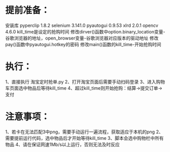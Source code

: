 # 提前准备：
安装库
pyperclip 1.8.2
selenium 3.141.0
pyautogui 0.9.53
xlrd 2.0.1
opencv 4.6.0
kill_time是设定的抢购时间
修改dirver()函数中option.binary_location变量-谷歌浏览器的地址，open_browser变量-谷歌浏览器对应版本的驱动地址
修改pay()函数中pyautogui.hotkey的密码
修改main()函数的kill_time-开始抢购时间



# 执行：
1、直接执行 淘宝定时抢单.py
2、打开淘宝页面后需要手动扫码登录
3、进入购物车页面选中物品后等待kill_time
4、超过kill_time则开始抢购：结算→提交订单→支付

# 注意事项：
1、若卡在无法匹配3中png，需要手动运行一遍流程，获取适应于本机的png
2、需要提前运行代码，选中物品后才开始等待kill_time
3、脚本会选中购物栏中所有物品
4、请在保证网速1Mb/s以上运行，否则无法及时反应

